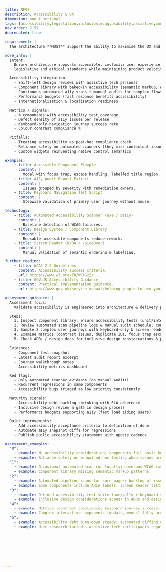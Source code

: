 ```yaml
---
title: NF07
description: Accessibility & UX
dimension: non functional
tags: [accessibility,legislation,inclusion,wcag,usability,assistive,compliance,design,testing,inclusive-design,user-research]
nav_order: 2.57
deprecated: true

requirement: |
  The architecture **MUST** support the ability to maximise the UX and supports accessibility needs and legislation. 

more_info: |
  Intent:
    Ensure architecture supports accessible, inclusive user experience meeting
    legislative and ethical standards while maintaining product velocity.

  Accessibility integration:
    - Shift-left design reviews with assistive tech personas
    - Component library with baked-in accessibility (semantic markup, ARIA)
    - Continuous automated a11y scans + manual audits for complex flows
    - Performance budgets (fast response benefits accessibility)
    - Internationalisation & localisation readiness

  Metrics / signals:
    - % components with accessibility test coverage
    - Defect density of a11y issues per release
    - Keyboard-only navigation journey success rate
    - Colour contrast compliance %

  Pitfalls:
    - Treating accessibility as post-hoc compliance check
    - Reliance solely on automated scanners (they miss contextual issues)
    - Custom widgets reinventing native control semantics

examples: 
    - title: Accessible Component Example
      content: |
        Modal with focus trap, escape handling, labelled title region.
    - title: A11y Audit Report Extract
      content: |
        Issues grouped by severity with remediation owners.
    - title: Keyboard Navigation Test Script
      content: |
        Stepwise validation of primary user journey without mouse.

technology:
    - title: Automated Accessibility Scanner (axe / pa11y)
      content: |
        Baseline detection of WCAG failures.
    - title: Design System / Component Library
      content: |
        Reusable accessible components reduce rework.
    - title: Screen Reader (NVDA / VoiceOver)
      content: |
        Manual validation of semantic ordering & labelling.

further_reading:
    - title: WCAG 2.2 Guidelines
      content: Accessibility success criteria.
      url: https://www.w3.org/TR/WCAG22/
    - title: GOV.UK Accessibility Guidance
      content: Practical implementation guidance.
      url: https://www.gov.uk/service-manual/helping-people-to-use-your-service

assessment_guidance: |
  Assessment focus:
    Validate accessibility is engineered into architecture & delivery processes, not retrofitted.

  Steps:
    1. Inspect component library: ensure accessibility tests (unit/integration) exist for interactive components.
    2. Review automated scan pipeline logs & manual audit schedule; confirm recent executive summary of findings.
    3. Sample 2 complex user journeys with keyboard-only & screen reader—verify no blocking issues.
    4. Examine metrics (contrast issues, duplicate IDs, focus trap escapes) trend across releases.
    5. Check ADRs / design docs for inclusive design considerations & performance trade-offs.

  Evidence:
    - Component test snapshot
    - Latest audit report excerpt
    - Journey walkthrough notes
    - Accessibility metrics dashboard

  Red flags:
    - Only automated scanner evidence (no manual audits)
    - Recurrent regressions in same components
    - Accessibility bugs triaged as low priority consistently

  Maturity signals:
    - Accessibility debt backlog shrinking with SLA adherence
    - Inclusive design review a gate in design process
    - Performance budgets supporting a11y (fast load aiding users)

  Quick improvements:
    - Add accessibility acceptance criteria to definition of done
    - Automate a11y snapshot diffs for regressions
    - Publish public accessibility statement with update cadence

assessment_examples:
  "0":
    - example: No accessibility consideration; components fail basic keyboard navigation and contrast checks.
    - example: Reliance solely on manual ad-hoc testing when issues are reported by users.
  "1":
    - example: Occasional automated scan run locally; numerous WCAG issues outstanding; no ownership model.
    - example: Component library missing semantic markup patterns.
  "2":
    - example: Automated pipeline scans for core pages; backlog of issues triaged but resolution sporadic.
    - example: Some components include ARIA labels; screen reader testing irregular.
  "3":
    - example: Defined accessibility test suite (axe/pa11y + keyboard scripts) executed per build; defect SLA established.
    - example: Inclusive design considerations appear in ADRs and design reviews.
  "4":
    - example: Metrics (contrast compliance, keyboard journey success) trending positively; regression gates blocking merges.
    - example: Complex interactive components (modals, menus) fully accessible with focus management and announcements.
  "5":
    - example: Accessibility debt burn-down steady; automated diffing of snapshots prevents visual/semantic regressions.
    - example: User research includes assistive tech participants regularly influencing component evolution.








---
```

